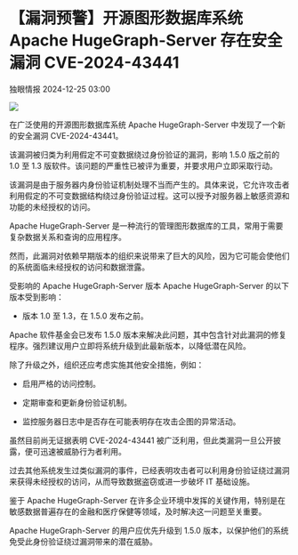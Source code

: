 #  【漏洞预警】开源图形数据库系统 Apache HugeGraph-Server 存在安全漏洞 CVE-2024-43441   
 独眼情报   2024-12-25 03:00  
  
![](https://mmbiz.qpic.cn/sz_mmbiz_png/KgxDGkACWnS1WryJ4eenJXZSULfA9j2aof8ibHtHic6CvBWtEMwx7Oo8EfYQq3MIJAIhxHHqqibrRzFBjcBxGANkg/640?wx_fmt=png&from=appmsg "")  
  
在广泛使用的开源图形数据库系统 Apache HugeGraph-Server 中发现了一个新的安全漏洞 CVE-2024-43441。  
  
该漏洞被归类为利用假定不可变数据绕过身份验证的漏洞，影响 1.5.0 版之前的 1.0 至 1.3 版软件。该问题的严重性已被评为重要，并要求用户立即采取行动。  
  
该漏洞是由于服务器内身份验证机制处理不当而产生的。具体来说，它允许攻击者利用假定的不可变数据结构绕过身份验证过程。这可以授予对服务器上敏感资源和功能的未经授权的访问。  
  
Apache HugeGraph-Server 是一种流行的管理图形数据库的工具，常用于需要复杂数据关系和查询的应用程序。  
  
然而，此漏洞对依赖早期版本的组织来说带来了巨大的风险，因为它可能会使他们的系统面临未经授权的访问和数据泄露。  
  
受影响的 Apache HugeGraph-Server 版本
Apache HugeGraph-Server 的以下版本受到影响：  
- 版本 1.0 至 1.3，在 1.5.0 发布之前。  
  
Apache 软件基金会已发布 1.5.0 版本来解决此问题，其中包含针对此漏洞的修复程序。强烈建议用户立即将系统升级到此最新版本，以降低潜在风险。  
  
除了升级之外，组织还应考虑实施其他安全措施，例如：  
- 启用严格的访问控制。  
  
- 定期审查和更新身份验证机制。  
  
- 监控服务器日志中是否存在可能表明存在攻击企图的异常活动。  
  
虽然目前尚无证据表明 CVE-2024-43441 被广泛利用，但此类漏洞一旦公开披露，便可迅速被威胁行为者利用。  
  
过去其他系统发生过类似漏洞的事件，已经表明攻击者可以利用身份验证绕过漏洞来获得未经授权的访问，从而导致数据盗窃或进一步破坏 IT 基础设施。  
  
鉴于 Apache HugeGraph-Server 在许多企业环境中发挥的关键作用，特别是在敏感数据普遍存在的金融和医疗保健等领域，及时解决这一问题至关重要。  
  
Apache HugeGraph-Server 的用户应优先升级到 1.5.0 版本，以保护他们的系统免受此身份验证绕过漏洞带来的潜在威胁。  
  
  
